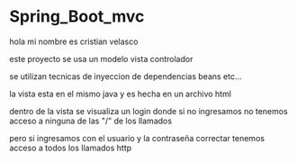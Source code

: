 # Spring_Boot_mvc

hola mi nombre es cristian velasco 

este proyecto se usa un modelo vista controlador

se utilizan tecnicas de inyeccion de dependencias beans etc...

la vista esta en el mismo java y es hecha en un archivo html 

dentro de la vista se visualiza un login donde si no ingresamos no tenemos acceso a ninguna  de las "/" de los llamados

pero si ingresamos con el usuario y la contraseña correctar tenemos acceso a todos los llamados http
